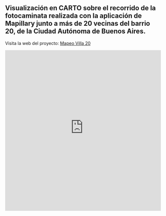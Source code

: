 ## Visualización en CARTO sobre el recorrido de la fotocaminata realizada con la aplicación de Mapillary junto a más de 20 vecinas del barrio 20, de la Ciudad Autónoma de Buenos Aires. 

Visita la web del proyecto: [Mapeo Villa 20](https://baresiliente.github.io/mapeoVilla20/)

<iframe width="100%" height="520" frameborder="0" src="https://buenosairesresiliente.carto.com/builder/124c8f03-5a52-4f16-95f1-9055cea47a6e/embed" allowfullscreen webkitallowfullscreen mozallowfullscreen oallowfullscreen msallowfullscreen></iframe>

